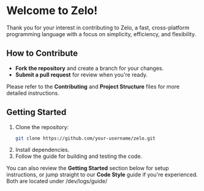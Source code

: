 # Welcome to Zelo!

Thank you for your interest in contributing to Zelo, a fast, cross-platform programming language with a focus on simplicity, efficiency, and flexibility.

## How to Contribute
- **Fork the repository** and create a branch for your changes.
- **Submit a pull request** for review when you're ready.

Please refer to the **Contributing** and **Project Structure** files for more detailed instructions.

## Getting Started
1. Clone the repository:
    ```bash
    git clone https://github.com/your-username/zelo.git
    ```
2. Install dependencies.
3. Follow the guide for building and testing the code.

You can also review the **Getting Started** section below for setup instructions, or jump straight to our **Code Style** guide if you're experienced. Both are located under /dev/logs/guide/

